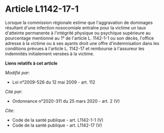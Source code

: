 # Article L1142-17-1

Lorsque la commission régionale estime que l'aggravation de dommages résultant d'une infection nosocomiale entraîne pour la
victime un taux d'atteinte permanente à l'intégrité physique ou psychique supérieure au pourcentage mentionné au 1° de
l'article L. 1142-1-1 ou son décès, l'office adresse à la victime ou à ses ayants droit une offre d'indemnisation dans les
conditions prévues à l'article L. 1142-17 et rembourse à l'assureur les indemnités initialement versées à la victime.

**Liens relatifs à cet article**

_Modifié par_:

  - Loi n°2009-526 du 12 mai 2009 - art. 112

_Cité par_:

  - Ordonnance n°2020-311 du 25 mars 2020 - art. 2 (V)

_Cite_:

  - Code de la santé publique - art. L1142-1-1 (V)
  - Code de la santé publique - art. L1142-17 (V)
